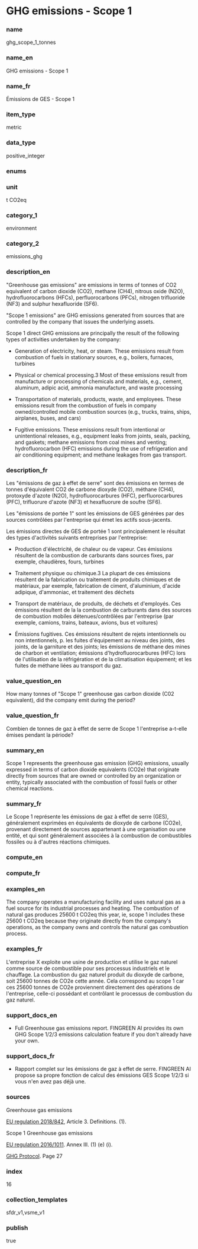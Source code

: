 # GHG emissions - Scope 1

### name

ghg_scope_1_tonnes

### name_en

GHG emissions - Scope 1

### name_fr

Émissions de GES - Scope 1

### item_type

metric

### data_type

positive_integer

### enums



### unit

t CO2eq

### category_1

environment

### category_2

emissions_ghg

### description_en


"Greenhouse gas emissions" are emissions in terms of tonnes of CO2 equivalent of carbon
dioxide (CO2), methane (CH4), nitrous oxide (N2O), hydrofluorocarbons (HFCs), perfluorocarbons
(PFCs), nitrogen trifluoride (NF3) and sulphur hexafluoride (SF6).


"Scope 1 emissions" are GHG emissions generated from sources that are controlled by the company
that issues the underlying assets.


Scope 1 direct GHG emissions are principally the result of the following types of activities
undertaken by the company:  

- Generation of electricity, heat, or steam. These emissions result from combustion of fuels in
stationary sources, e.g., boilers, furnaces, turbines  

- Physical or chemical processing.3 Most of these emissions result from manufacture or
processing of chemicals and materials, e.g., cement, aluminum, adipic acid, ammonia manufacture,
and waste processing  

- Transportation of materials, products, waste, and employees. These emissions result from the
combustion of fuels in company owned/controlled mobile combustion sources (e.g., trucks, trains,
ships, airplanes, buses, and cars)  

- Fugitive emissions. These emissions result from intentional or unintentional releases, e.g.,
equipment leaks from joints, seals, packing, and gaskets; methane emissions from coal mines and
venting; hydrofluorocarbon (HFC) emissions during the use of refrigeration and air conditioning
equipment; and methane leakages from gas transport.





### description_fr


Les "émissions de gaz à effet de serre" sont des émissions en termes de tonnes d'équivalent
CO2 de carbone dioxyde (CO2), méthane (CH4), protoxyde d'azote (N2O), hydrofluorocarbures (HFC),
perfluorocarbures (PFC), trifluorure d'azote (NF3) et hexafluorure de soufre (SF6).


Les "émissions de portée 1" sont les émissions de GES générées par des sources contrôlées par
l'entreprise qui émet les actifs sous-jacents.


Les émissions directes de GES de portée 1 sont principalement le résultat des types d'activités
suivants entreprises par l'entreprise:  

- Production d'électricité, de chaleur ou de vapeur. Ces émissions résultent de la combustion de
carburants dans sources fixes, par exemple, chaudières, fours, turbines  

- Traitement physique ou chimique.3 La plupart de ces émissions résultent de la fabrication ou
traitement de produits chimiques et de matériaux, par exemple, fabrication de ciment, d'aluminium,
d'acide adipique, d'ammoniac, et traitement des déchets  

- Transport de matériaux, de produits, de déchets et d'employés. Ces émissions résultent de la
la combustion de carburants dans des sources de combustion mobiles détenues/contrôlées par
l'entreprise (par exemple, camions, trains, bateaux, avions, bus et voitures)  

- Émissions fugitives. Ces émissions résultent de rejets intentionnels ou non intentionnels, p.
les fuites d'équipement au niveau des joints, des joints, de la garniture et des joints; les
émissions de méthane des mines de charbon et ventilation; émissions d'hydrofluorocarbures (HFC)
lors de l'utilisation de la réfrigération et de la climatisation équipement; et les fuites de
méthane liées au transport du gaz.





### value_question_en

How many tonnes of "Scope 1" greenhouse gas carbon dioxide 
(C02 equivalent), did the company emit during the period?

### value_question_fr

Combien de tonnes de gaz à effet de serre de Scope 1 l'entreprise
a-t-elle émises pendant la période?

### summary_en

Scope 1 represents the greenhouse gas emission (GHG)
emissions, usually expressed in terms of carbon dioxide equivalents (CO2e) that
originate directly from sources that are owned or controlled by an
organization or entity, typically associated with the combustion of fossil
fuels or other chemical reactions.

### summary_fr

Le Scope 1 représente les émissions de gaz à effet de serre
(GES), généralement exprimées en équivalents de dioxyde de carbone (CO2e),
provenant directement de sources appartenant à une organisation ou une entité,
et qui sont généralement associées à la combustion de combustibles fossiles ou
à d'autres réactions chimiques.

### compute_en



### compute_fr



### examples_en

The company operates a manufacturing facility and uses
natural gas as a fuel source for its industrial processes and heating. The
combustion of natural gas produces 25600 t CO2eq this year,
ie, scope 1 includes these 25600 t CO2eq because they originate directly
from the company's operations, as the company owns and controls the natural
gas combustion process.

### examples_fr

L'entreprise X exploite une usine de production et utilise
le gaz naturel comme source de combustible pour ses processus industriels et le
chauffage. La combustion du gaz naturel produit du dioxyde de carbone, soit
25600 tonnes de CO2e cette année. Cela correspond au scope 1 car ces
25600 tonnes de CO2e proviennent directement des opérations de l'entreprise,
celle-ci possédant et contrôlant le processus de combustion du gaz naturel.

### support_docs_en


* Full Greenhouse gas emissions report. FINGREEN AI provides its own GHG
 Scope 1/2/3 emissions calculation feature if you don't already have your
 own.




### support_docs_fr


* Rapport complet sur les émissions de gaz à effet de serre. FINGREEN AI
 propose sa propre fonction de calcul des émissions GES Scope 1/2/3 si vous
 n'en avez pas déjà une.




### sources


Greenhouse gas emissions  

[EU regulation 2018/842](https://eur-lex.europa.eu/legal-content/EN/TXT/?uri=celex%3A32018R0842), Article 3. Definitions. (1).  

  

Scope 1 Greenhouse gas emissions  

[EU regulation 2016/1011](https://eur-lex.europa.eu/legal-content/EN/TXT/?uri=CELEX%3A02016R1011-20220101). Annex III. (1) (e) (i).  

  

[GHG Protocol](https://ghgprotocol.org/sites/default/files/standards/ghg-protocol-revised.pdf#page=27). Page 27  


            
### index

16

### collection_templates

sfdr_v1,vsme_v1

### publish

true
